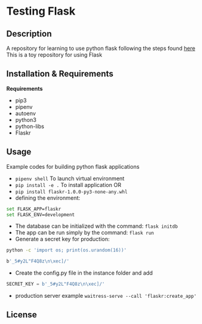 # Testing Flask #

## Description ##

A repository for learning to use python flask following the steps found [here](http://flask.pocoo.org/docs/1.0/tutorial/)
This is a toy repository for using Flask


## Installation & Requirements ##

**Requirements**
* pip3
* pipenv
* autoenv
* python3
* python-libs
* Flaskr


## Usage ##

Example codes for building python flask applications


* `pipenv shell` To launch virtual environment
* `pip install -e .` To install application OR
* `pip install flaskr-1.0.0-py3-none-any.whl`
* defining the environment:
```bash
set FLASK_APP=flaskr
set FLASK_ENV=development
```

* The database can be initialized with the command: `flask initdb`
* The app can be run simply by the command: `flask run`
* Generate a secret key for production:
```bash
python -c 'import os; print(os.urandom(16))'

b'_5#y2L"F4Q8z\n\xec]/'
```
* Create the config.py file in the instance folder and add
```python
SECRET_KEY = b'_5#y2L"F4Q8z\n\xec]/'
```
* production server example `waitress-serve --call 'flaskr:create_app'`
## License ##
